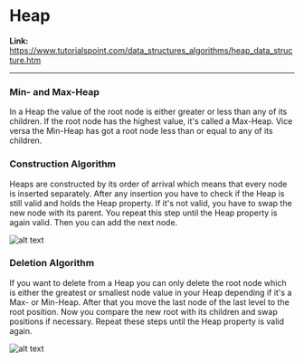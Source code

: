 # Heap

**Link:** https://www.tutorialspoint.com/data_structures_algorithms/heap_data_structure.htm
___

### Min- and Max-Heap

In a Heap the value of the root node is either greater or less than any of its children. If the
root node has the highest value, it's called a Max-Heap. Vice versa the Min-Heap has got a root
node less than or equal to any of its children.

### Construction Algorithm

Heaps are constructed by its order of arrival which means that every node is inserted separately.
After any insertion you have to check if the Heap is still valid and holds the Heap property. If
it's not valid, you have to swap the new node with its parent. You repeat this step until the Heap
property is again valid. Then you can add the next node.


![alt text](https://www.tutorialspoint.com/data_structures_algorithms/images/max_heap_animation.gif "Max-Heap creation example")

### Deletion Algorithm

If you want to delete from a Heap you can only delete the root node which is either the greatest or
smallest node value in your Heap depending if it's a Max- or Min-Heap. After that you move the last
node of the last level to the root position. Now you compare the new root with its children and swap
positions if necessary. Repeat these steps until the Heap property is valid again.


![alt text](https://www.tutorialspoint.com/data_structures_algorithms/images/max_heap_deletion_animation.gif "Max-Heap deletion example")
